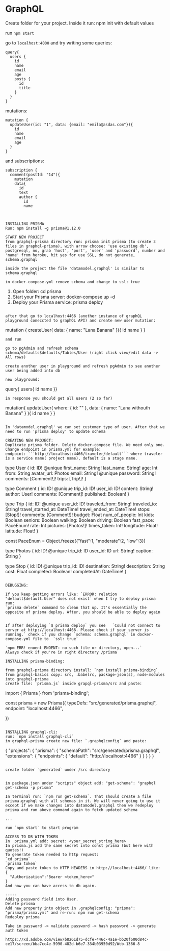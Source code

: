 # GraphQL

Create folder for your project. Inside it run: npm init with default values


run `npm start`

go to `localhost:4000` and try writing some queries:

```
query{
  users {
    id
    name
    email
    age
    posts {
      id
      title
    }
  }
}
```

mutations:

```
mutation {
  updateUser(id: "1", data: {email: "emila@asdas.com"}){
    id
    name
    email
    age
  }
}
```

and subscriptions:

```
subscription {
  comment(postId: "14"){
    mutation
    data{
      id
      text
      author {
        id
        name



INSTALLING PRISMA
Run: npm install -g prisma@1.12.0

START NEW PROJECT
from graphql-prisma directory run: prisma init prisma (to create 3 files in graphql-prisma), with arrow choose: 'use existing db', postgresql, no, grab 'host', 'port', 'user' and 'password', number and 'name' from heroku, hit yes for use SSL, do not generate, schema.graphql

inside the project the file 'datamodel.graphql' is similar to schema.graphql

in docker-compose.yml remove schema and change to ssl: true

```
  1. Open folder: cd prisma
  2. Start your Prisma server: docker-compose up -d
  3. Deploy your Prisma service: prisma deploy
```

after that go to localhost:4466 (another instance of graphQL playground coneccted to graphQL API) and create new user mutation: 

```
mutation {
createUser(
data: {
  name: "Lana Banana"
}){
id
name
}
}
```
and run

go to pgAdmin and refresh schema
schema/defaults$defaults/Tables/User (right click view/edit data -> All rows)

create another user in playground and refresh pgAdmin to see another user being added into db

new playground:
```
query{
users{
id
name
}}
```
in response you should get all users (2 so far)

```
mutation{
updateUser(
  where: {
    id: ""
  },
  data: {
    name: "Lana withouth Banana"
  } 
){
  id
  name
}
}
```

In 'datamodel.graphql' we can set customer type of user. After that we need to run 'prisma deploy' to update schema

CREATING NEW PROJECT:
Duplicate prisma folder. Delete docker-compose file. We need only one. Change endpoint in prisma.yml for example:
endpoint: ```http://localhost:4466/traveler/default``` where traveler is a service name( project name), default is a stage name.

```
type User {
  id: ID! @unique
  first_name: String!
  last_name: String!
  age: Int
  from: String
  avatar_url: Photos
  email: String! @unique
  password: String!
  comments: [Comment!]!
  trips: [Trip!]!
}

type Comment {
  id: ID! @unique
  trip_id: ID!
  user_id: ID!
  content: String!
  author: User!
  comments: [Comment]!
  published: Boolean!
}

type Trip {
  id: ID! @unique
  user_id: ID!
  traveled_from: String!
  traveled_to: String!
  travel_started_at: DateTime!
  travel_ended_at: DateTime!
  stops: [Stop!]!
  comments: [Comment!]!
  budget: Float
  num_of_people: Int
  kids: Boolean
  seniors: Boolean
  walking: Boolean
  driving: Boolean
  fast_pace: PaceEnum!
  rate: Int
  pictures: [Photos!]!
  times_taken: Int!
  longitude: Float!
  latitude: Float!
}

const PaceEnum = Object.freeze({"fast":1, "moderate":2, "low":3})

type Photos {
  id: ID! @unique
  trip_id: ID
  user_id: ID
  url: String!
  caption: String
}

type Stop {
  id: ID! @unique
  trip_id: ID!
  destination: String!
  description: String
  cost: Float
  completed: Boolean!
  completedAt: DateTime!
}
```

DEBUGGING:

If you keep getting errors like: `ERROR: relation "default$default.User" does not exist` when I try to deploy prisma run:
`prisma delete` command to clean that up. It's essentially the opposite of prisma deploy. After, you should be able to deploy again


If after deploying `$ prisma deploy` you see   `Could not connect to server at http://localhost:4466. Please check if your server is running.` check if you change `schema: schema.graphql` in docker-compose.yml file to  `ssl: true`
 
`npm ERR! enoent ENOENT: no such file or directory, open...`
Always check if you're in right directory /prisma

INSTALLING prisma-binding:

from graphql-prisma directory install: `npm install prisma-binding`
from graphql-basics copy: src, .babelrc, package-json(s), node-modules into graphql-prisma
create file: `prisma.js` inside grapql-prisma/src and paste:
```
import { Prisma } from 'prisma-binding';

const prisma = new Prisma({
  typeDefs: "src/generated/prisma.graphql",
  endpoint: "localhost:4466",

})
```

INSTALLING graphql-cli:
run: `npm install graphql-cli`
in graphql-prisma create new file: `.graphqlconfig` and paste:
```
{
  "projects": {
    "prisma": {
      "schemaPath": "src/generated/prisma.graphql",
      "extensions": {
        "endpoints": {
          "default": "http://localhost:4466"
        }
      }
    }
  }
}
```

create folder `generated` under /src directory


in package.json under "scripts" object add: "get-schema": "graphql get-schema -p prisma"

In terminal run: `npm run get-schema`. That should create a file prisma.graphql with all schemas in it. We will never going to use it except if we make changes into datamodel.graphql then we redeploy prisma and run above command again to fetch updated schema

...

run `npm start` to start program

ACCESS TO DB WITH TOKEN
In  prisma.yml add: secret: <your_secret_string_here>
In prisma.js add the same secret into const prisma (but here with quotes!)
To generate token needed to http request:
`cd prisma`
`prisma token`
Copy and paste token to HTTP HEADERS in http://localhost:4466/ like:
{
  "Authorization":"Bearer <token_here>"
}
And now you can have access to db again.

-----
Adding password field into User. 
Delete prisma
Add new property into object in .graphqlconfig: "prisma": "prisma/prisma.yml" and re-run: npm run get-schema
Redeploy prisma

Take in password -> validate password -> hash password -> generate auth token

https://xd.adobe.com/view/b8261d75-dcfe-446c-4a1e-bb20f600d84c-ce17/screen/bba7cc4e-5990-482d-b6e7-334b03950d92/Web-1366-8
